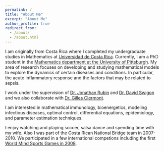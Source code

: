 ```yaml
---
permalink: /
title: "About Me"
excerpt: "About Me"
author_profile: true
redirect_from: 
  - /about/
  - /about.html
---
```


I am originally from Costa Rica where I completed my undergraduate studies in Mathematics at [Universidad de Costa Rica](https://www.ucr.ac.cr/). Currently, I am a PhD student in the [Mathematics department at the University of Pittsburgh](https://www.mathematics.pitt.edu/). My area of research focuses on developing and studying mathematical models to explore the dynamics of certain diseases and conditions. In particular, the acute inflammatory response and the factors that may be related to sepsis. 

I work under the supervision of [Dr. Jonathan Rubin](http://www.math.pitt.edu/~rubin/) and [Dr. David Swigon](http://www.math.pitt.edu/~swigon/) and we also collaborate with [Dr. Gilles Clermont](http://www.ccm.pitt.edu/directory/profile/gilles-clermont). 

I am interested in mathematical immunology, bioenergetics, modeling infectious diseases, optimal control, differential equations, epidemiology, and parameter estimation techniques. 

I enjoy watching and playing soccer, salsa dance and spending time with my wife. Also I was part of the Costa Rican National Bridge team in 2007-2010. We participated in a few international competions including the first
[World Mind Sports Games in 2008](http://db.worldbridge.org/tourn/Beijing.08/ASP/PairsParticAfterStart.asp).




